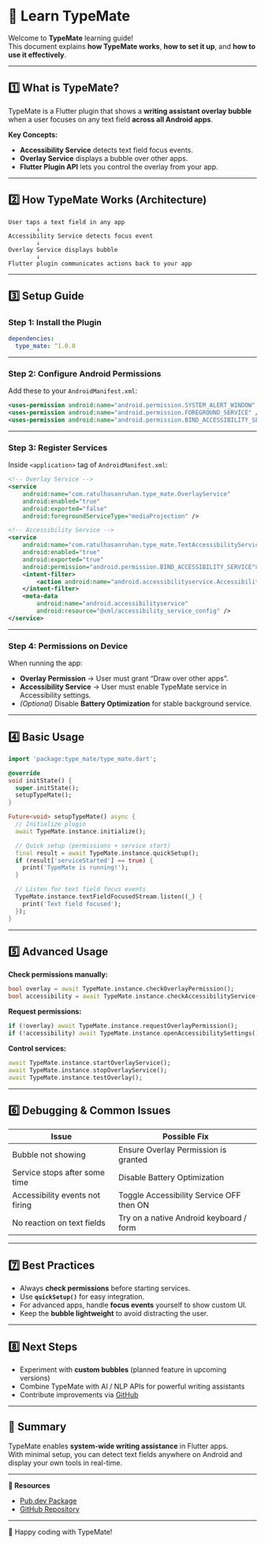 # 📖 Learn TypeMate

Welcome to **TypeMate** learning guide!  
This document explains **how TypeMate works**, **how to set it up**, and **how to use it effectively**.

---

## 1️⃣ What is TypeMate?

TypeMate is a Flutter plugin that shows a **writing assistant overlay bubble** when a user focuses on any text field **across all Android apps**.

**Key Concepts:**
- **Accessibility Service** detects text field focus events.
- **Overlay Service** displays a bubble over other apps.
- **Flutter Plugin API** lets you control the overlay from your app.

---

## 2️⃣ How TypeMate Works (Architecture)

```
User taps a text field in any app
        ↓
Accessibility Service detects focus event
        ↓
Overlay Service displays bubble
        ↓
Flutter plugin communicates actions back to your app
```

---

## 3️⃣ Setup Guide

### **Step 1: Install the Plugin**
```yaml
dependencies:
  type_mate: ^1.0.0
```

---

### **Step 2: Configure Android Permissions**

Add these to your `AndroidManifest.xml`:

```xml
<uses-permission android:name="android.permission.SYSTEM_ALERT_WINDOW" />
<uses-permission android:name="android.permission.FOREGROUND_SERVICE" />
<uses-permission android:name="android.permission.BIND_ACCESSIBILITY_SERVICE" />
```

---

### **Step 3: Register Services**
Inside `<application>` tag of `AndroidManifest.xml`:

```xml
<!-- Overlay Service -->
<service
    android:name="com.ratulhasanruhan.type_mate.OverlayService"
    android:enabled="true"
    android:exported="false"
    android:foregroundServiceType="mediaProjection" />

<!-- Accessibility Service -->
<service
    android:name="com.ratulhasanruhan.type_mate.TextAccessibilityService"
    android:enabled="true"
    android:exported="true"
    android:permission="android.permission.BIND_ACCESSIBILITY_SERVICE">
    <intent-filter>
        <action android:name="android.accessibilityservice.AccessibilityService" />
    </intent-filter>
    <meta-data
        android:name="android.accessibilityservice"
        android:resource="@xml/accessibility_service_config" />
</service>
```

---

### **Step 4: Permissions on Device**
When running the app:
- **Overlay Permission** → User must grant “Draw over other apps”.
- **Accessibility Service** → User must enable TypeMate service in Accessibility settings.
- *(Optional)* Disable **Battery Optimization** for stable background service.

---

## 4️⃣ Basic Usage

```dart
import 'package:type_mate/type_mate.dart';

@override
void initState() {
  super.initState();
  setupTypeMate();
}

Future<void> setupTypeMate() async {
  // Initialize plugin
  await TypeMate.instance.initialize();

  // Quick setup (permissions + service start)
  final result = await TypeMate.instance.quickSetup();
  if (result['serviceStarted'] == true) {
    print('TypeMate is running!');
  }

  // Listen for text field focus events
  TypeMate.instance.textFieldFocusedStream.listen((_) {
    print('Text field focused');
  });
}
```

---

## 5️⃣ Advanced Usage

**Check permissions manually:**
```dart
bool overlay = await TypeMate.instance.checkOverlayPermission();
bool accessibility = await TypeMate.instance.checkAccessibilityService();
```

**Request permissions:**
```dart
if (!overlay) await TypeMate.instance.requestOverlayPermission();
if (!accessibility) await TypeMate.instance.openAccessibilitySettings();
```

**Control services:**
```dart
await TypeMate.instance.startOverlayService();
await TypeMate.instance.stopOverlayService();
await TypeMate.instance.testOverlay();
```

---

## 6️⃣ Debugging & Common Issues

| Issue | Possible Fix |
|-------|--------------|
| Bubble not showing | Ensure Overlay Permission is granted |
| Service stops after some time | Disable Battery Optimization |
| Accessibility events not firing | Toggle Accessibility Service OFF then ON |
| No reaction on text fields | Try on a native Android keyboard / form |

---

## 7️⃣ Best Practices
- Always **check permissions** before starting services.
- Use **`quickSetup()`** for easy integration.
- For advanced apps, handle **focus events** yourself to show custom UI.
- Keep the **bubble lightweight** to avoid distracting the user.

---

## 8️⃣ Next Steps
- Experiment with **custom bubbles** (planned feature in upcoming versions)
- Combine TypeMate with AI / NLP APIs for powerful writing assistants
- Contribute improvements via [GitHub](https://github.com/ratulhasanruhan/type_mate)

---

## 📌 Summary
TypeMate enables **system-wide writing assistance** in Flutter apps.  
With minimal setup, you can detect text fields anywhere on Android and display your own tools in real-time.

---
**🔗 Resources**
- [Pub.dev Package](https://pub.dev/packages/type_mate)  
- [GitHub Repository](https://github.com/ratulhasanruhan/type_mate)  

---

🚀 Happy coding with TypeMate!
